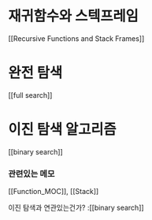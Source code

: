 

# 재귀함수와 스텍프레임
[[Recursive Functions and Stack Frames]]



# 완전 탐색
[[full search]]


# 이진 탐색 알고리즘 
[[binary search]]



### 관련있는 메모
[[Function_MOC]], [[Stack]]


이진 탐색과 연관있는건가? :[[binary search]]